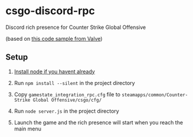 # csgo-discord-rpc
Discord rich presence for Counter Strike Global Offensive

(based on [this code sample from Valve](https://developer.valvesoftware.com/wiki/Counter-Strike:_Global_Offensive_Game_State_Integration#Sample_HTTP_POST_Endpoint_Server))

## Setup

1. [Install node if you havent already](nodejs.org)

2. Run `npm install --silent` in the project directory

3. Copy `gamestate_integration_rpc.cfg` file to `steamapps/common/Counter-Strike Global Offensive/csgo/cfg/`

4. Run `node server.js` in the project directory

5. Launch the game and the rich presence will start when you reach the main menu
